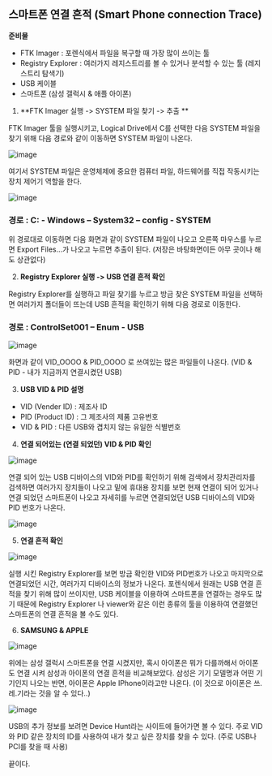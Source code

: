 ## 스마트폰 연결 흔적 (Smart Phone connection Trace)

**준비물**

- FTK Imager : 포렌식에서 파일을 복구할 때 가장 많이 쓰이는 툴
- Registry Explorer : 여러가지 레지스트리를 볼 수 있거나 분석할 수 있는 툴 (레지스트리 탐색기) 
- USB 케이블
- 스마트폰 (삼성 갤럭시 & 애플 아이폰)

1. **FTK Imager 실행 -> SYSTEM 파일 찾기 -> 추출 **

FTK Imager 툴을 실행시키고, Logical Drive에서 C를 선택한 다음 SYSTEM 파일을 찾기 위해 다음 경로와 같이 이동하면 SYSTEM 파일이 나온다. 

![image](https://user-images.githubusercontent.com/40850499/51129196-2d2df800-186d-11e9-989a-2b45c6ab5752.png) 

여기서 SYSTEM 파일은 운영체제에 중요한 컴퓨터 파일, 하드웨어를 직접 작동시키는 장치 제어기 역할을 한다.

![image](https://user-images.githubusercontent.com/40850499/51129259-58184c00-186d-11e9-9eda-889f69ed7f15.png) 

### 경로 : C: - Windows – System32 – config - SYSTEM

위 경로대로 이동하면 다음 화면과 같이 SYSTEM 파일이 나오고 오른쪽 마우스를 누르면 Export Files...가 나오고 누르면 추출이 된다. (저장은 바탕화면이든 아무 곳이나 해도 상관없다) 

2. **Registry Explorer 실행 -> USB 연결 흔적 확인**

Registry Explorer를 실행하고 파일 찾기를 누르고 방금 찾은 SYSTEM 파일을 선택하면 여러가지 폴더들이 뜨는데 USB 흔적을 확인하기 위해 다음 경로로 이동한다.

### **경로 : ControlSet001 – Enum - USB** 

![image](https://user-images.githubusercontent.com/40850499/51129285-67979500-186d-11e9-82dd-c8ebe8c2b7b1.png) 

화면과 같이 VID_OOOO & PID_OOOO 로 쓰여있는 많은 파일들이 나온다. (VID & PID - 내가 지금까지 연결시켰던 USB)

3. **USB VID & PID 설명**

- VID (Vender ID) : 제조사 ID 
- PID (Product ID) : 그 제조사의 제품 고유번호 
- VID & PID : 다른 USB와 겹치지 않는 유일한 식별번호 

4. **연결 되어있는 (연결 되었던) VID & PID 확인**

![image](https://user-images.githubusercontent.com/40850499/51129296-71b99380-186d-11e9-87b2-358c68c88e59.png) 

연결 되어 있는 USB 디바이스의 VID와 PID를 확인하기 위해 검색에서 장치관리자를 검색하면 여러가지 장치들이 나오고 밑에 휴대용 장치를 보면 현재 연결이 되어 있거나 연결 되었던 스마트폰이 나오고 자세히를 누르면 연결되었던 USB 디바이스의 VID와 PID 번호가 나온다. 

![image](https://user-images.githubusercontent.com/40850499/51129320-81d17300-186d-11e9-81c6-1d7b23bf5905.png) 

5. **연결 흔적 확인**

![image](https://user-images.githubusercontent.com/40850499/51129331-8a29ae00-186d-11e9-8ae0-46d96eecbf55.png) 

실행 시킨 Registry Explorer를 보면 방금 확인한 VID와 PID번호가 나오고 마지막으로 연결되었던 시간, 여러가지 디바이스의 정보가 나온다. 포렌식에서 원래는 USB 연결 흔적을 찾기 위해 많이 쓰이지만, USB 케이블을 이용하여  스마트폰을 연결하는 경우도 많기 때문에 Registry Explorer 나 viewer와 같은 이런 종류의 툴을 이용하여 연결했던 스마트폰의 연결 흔적을 볼 수도 있다.

6. **SAMSUNG & APPLE**

![image](https://user-images.githubusercontent.com/40850499/51129344-91e95280-186d-11e9-9073-65a0b489c8e4.png) 

위에는 삼성 갤럭시 스마트폰을 연결 시켰지만, 혹시 아이폰은 뭐가 다를까해서 아이폰도 연결 시켜 삼성과 아이폰의 연결 흔적을 비교해보았다. 삼성은 기기 모델명과 어떤 기기인지 나오는 반면, 아이폰은 Apple IPhone이라고만 나온다. (이 것으로 아이폰은 쓰.레.기라는 것을 알 수 있다..)

![image](https://user-images.githubusercontent.com/40850499/51129359-9a418d80-186d-11e9-8fa1-c16d48a0bb0a.png) 

USB의 추가 정보를 보려면 Device Hunt라는 사이트에 들어가면 볼 수 있다. 주로 VID와 PID 같은 장치의 ID를 사용하여 내가 찾고 싶은 장치를 찾을 수 있다. (주로 USB나 PCI를 찾을 때 사용)

끝이다.



